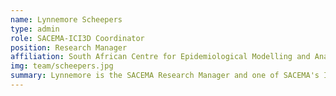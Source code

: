 ```yaml
---
name: Lynnemore Scheepers
type: admin
role: SACEMA-ICI3D Coordinator
position: Research Manager
affiliation: South African Centre for Epidemiological Modelling and Analysis
img: team/scheepers.jpg
summary: Lynnemore is the SACEMA Research Manager and one of SACEMA's ICI3D coordinators. She assists with financial and administrative aspects of the program.
---
```

